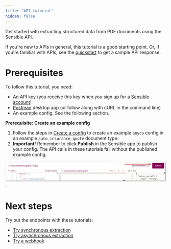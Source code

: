 ```yaml
---
title: "API tutorial"
hidden: false
---
```


Get started with extracting structured data from PDF documents using the Sensible API.

If you're new to APIs in general, this tutorial is a good starting point. Or, if you're familiar with APIs, see the [quickstart](doc:quickstart) to get a sample API response.

Prerequisites
====

To follow this tutorial, you need:

- An API key (you receive this key when you sign up for a [Sensible account](https://app.sensible.so/register)) 
-  [Postman](https://www.postman.com/) desktop app (or follow along with cURL in the command line)
-  An example config. See the following section.

**Prerequisite: Create an example config**

1. Follow the steps in [Create a config](doc:quickstart#create-the-config) to create an example `anyco` config in an example  `auto_insurance_quote` document type. 
2. **Important!** Remember to click **Publish** in the Sensible app to publish your config. The API calls in these tutorials fail without the published example config.

![Click to enlarge](https://raw.githubusercontent.com/sensible-hq/sensible-docs/main/readme-sync/assets/v0/images/final/quickstart_publish_config.png).

 

Next steps
====

Try out the endpoints with these tutorials:

- [Try synchronous extraction](doc:api-tutorial-sync)
- [Try asynchronous extraction](doc:api-tutorial-async-1)
- [Try a webhook](doc:api-tutorial-webhook)
